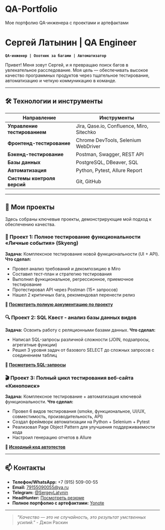 # QA-Portfolio
Мое портфолио QA-инженера с проектами и артефактами
# Сергей Латынин | QA Engineer

**`QA-инженер | Охотник за багами | Автоматизатор`**

Привет! Меня зовут Сергей, и я превращаю поиск багов в увлекательное расследование. Моя цель — обеспечивать высокое качество программных продуктов через тщательное тестирование, автоматизацию и четкую коммуникацию в команде.

---

## 🛠 Технологии и инструменты

| Направление | Инструменты |
|-------------|-------------|
| **Управление тестированием** | Jira, Qase.io, Confluence, Miro, Sitechko |
| **Фронтенд-тестирование** | Chrome DevTools, Selenium WebDriver |
| **Бэкенд-тестирование** | Postman, Swagger, REST API |
| **Базы данных** | PostgreSQL, DBeaver, SQL |
| **Автоматизация** | Python, Pytest, Allure Report |
| **Системы контроля версий** | Git, GitHub |

---

## 📂 Мои проекты

Здесь собраны ключевые проекты, демонстрирующие мой подход к обеспечению качества.

### 🎯 Проект 1: Полное тестирование функциональности «Личные события» (Skyeng)
**Задача:** Комплексное тестирование новой функциональности (UI + API).
**Что сделал:**
- Провел анализ требований и декомпозицию в Miro
- Составил тест-план и стратегию тестирования
- Выполнил функциональное, регрессионное, приемочное тестирование
- Протестировал API через Postman (15+ запросов)
- Нашел 2 критичных бага, рекомендовал перенести релиз

**📁 [Посмотреть полную документацию по проекту](https://latynin.yonote.ru/doc/arhiv-dokumentov-SuO03f8CF9)**

### 🔍 Проект 2: SQL Квест - анализ базы данных видов
**Задача:** Освоить работу с реляционными базами данных.
**Что сделал:**
- Написал SQL-запросы различной сложности (JOIN, подзапросы, агрегатные функции)
- Решил 3 уровня задач от базового SELECT до сложных запросов с соединением таблиц

**📁 [Посмотреть SQL-запросы](https://latynin.yonote.ru/doc/arhiv-dokumentov-SuO03f8CF9#b_55324_7bc3385de333)**

### 🎬 Проект 3: Полный цикл тестирования веб-сайта «Кинопоиск»
**Задача:** Комплексное тестирование + автоматизация ключевой функциональности.
**Что сделал:**
- Провел 6 видов тестирования (smoke, функциональное, UI/UX, совместимость, производительность, API)
- Создал фреймворк автоматизации на Python + Selenium + Pytest
- Реализовал Page Object Pattern для улучшения поддерживаемости кода
- Настроил генерацию отчетов в Allure

**🤖 [Исходный код автотестов](https://github.com/Latynintest/Graduate-work)**

---

## 📫 Контакты

- **Телефон/WhatsApp:** +7 (915) 509-00-55
- **Email:** 79155090055@ya.ru  
- **Telegram:** [@SergeyLatynin](https://t.me/SergeyLatynin)
- **HeadHunter:** [Посмотреть резюме](https://orel.hh.ru/resume/c7c8e0bdff047e1b130039ed1f54486c704359)
- **Полное портфолио с артефактами:** [Yonote](https://latynin.yonote.ru/doc/arhiv-dokumentov-SuO03f8CF9)

---

> *"Качество — это не случайность, это результат умственных усилий."* - Джон Раскин
